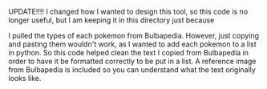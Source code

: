 UPDATE!!!! 
I changed how I wanted to design this tool, so this code is no longer useful, but I am keeping it in this directory just because



I pulled the types of each pokemon from Bulbapedia. However, just copying and pasting them wouldn't work, as I wanted to add each pokemon to a list in python. 
So this code helped clean the text I copied from Bulbapedia in order to have it be formatted correctly to be put in a list.
A reference image from Bulbapedia is included so you can understand what the text originally looks like.
